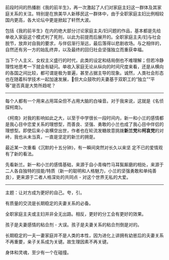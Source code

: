前段时间的热播剧《我的前半生》，再一次激起了人们对家庭主妇这一群体及其家庭关系的关注。特别是在旅美华人新移民这一群体中，由于全职家庭主妇比例相较国内更高，各大论坛中更是掀起了轩然大波。

包括《我的前半生》在内的绝大部分讨论家庭主夫/妇问题的作品，基本都是先给单收入家庭这个模式判了死刑，以此为前提而后展开的。全职家庭主夫/妇与社会脱节，放弃对自我的要求，与伴侣渐行渐远，最后落得以悲剧收场。与之相伴的，自然还有另一方的始乱终弃，以及最终的回归社会坚强独立而重获幸福。

当下个人主义、女权主义盛行的时代，此类的设定和结局倒也不难理解；但若冷静理性地思考一下就会有疑问。单收入家庭无论从纵向的时间尺度来看，还是从横向的各国之间比较，都可谓是极为普遍，甚至占据主导的现象。诚然，人类社会形态也在随着科学技术一起加速发展，但大众鼓吹的夫妻基于双职工的“独立”“平等”是否真是大势所趋呢？



---

每个人都有一个用来占用耳朵但不占用大脑的白噪音。对于我来说，这就是《名侦探柯南》。

《柯南》对我的影响如此之大，以至于中学很长一段时间内，新一和小兰的感情都是我心目中恋爱关系的理想型，而善良、坚强、勇敢的小兰也成了我心目中伴侣的理想型。即使后来小哀横空出世，作者也在轮流发糖故意挑拨**新兰党**和**柯哀党**的对峙，我也从未当真，一直是坚定的新兰的拥趸。

最近某一次重看《沉默的十五分钟》，有一瞬间突然对长久以来坚 定不已的爱情观有了新的看法。

先看新兰。新一和小兰的感情基础，来源于自小青梅竹马耳鬓厮磨的相处，来源于二人各自独特的技能/特质（新一的聪明和人格魅力，小兰的坚强勇敢和单纯善良），更来源于二者人格深处的共同点 - 对这个世界无私的大爱。

---

主题：让对方成为更好的自己。夸，引。

有质量的交流是长期稳定的夫妻关系的必备。

全职家庭主夫或主妇并非全无出路。相反，更好的分工会有更好的效果。

孩子是夫妻感情的粘合剂 - 大误。孩子是夫妻关系的粘合剂倒是对的。

长期稳定的一夫一妻家庭并不是人类的本性，因为进化上讲拥有幼崽后的夫妻关系不再重要，亲子关系成为关键。故生理因素不再关键。

身体和灵魂，至少有一个在碰撞。

